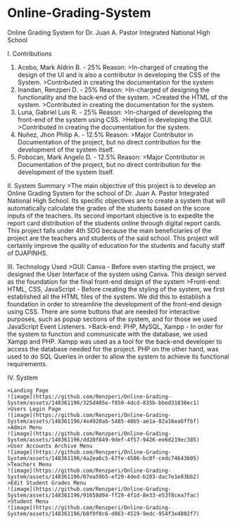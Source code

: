 # Online-Grading-System
Online Grading System for Dr. Juan A. Pastor Integrated National High School

I. Contributions
  1. Acebo, Mark Aldrin B. - 25%
      Reason:
          >In-charged of creating the design of the UI and is also a contributor in developing the CSS of the System.
          >Contributed in creating the documentation for the system
  2. Inandan, Renzperi D. - 25%
      Reason:
          >In-charged of designing the functionality and the back-end of the system.
          >Created the HTML of the system.
          >Contributed in creating the documentation for the system.
  3. Luna, Gabriel Luis R. - 25%
      Reason:
          >In-charged of developing the front-end of the system using CSS.
          >Helped in developing the GUI.
          >Contributed in creating the documentation for the system.
  4. Nuñez, Jhon Philip A. - 12.5%
      Reason:
          >Major Contributor in Documentation of the project, but no direct contribution for the development of the system itself.
  5. Pobocan, Mark Angelo D. - 12.5%
      Reason:
          >Major Contributor in Documentation of the project, but no direct contribution for the development of the system itself.

II. System Summary
      >The main objective of this project is to develop an Online Grading System for the school of Dr. Juan A. Pastor Integrated     National High School. Its specific objectives are to create a system that will automatically calculate the grades of the students   based on the score inputs of the teachers. Its second important objective is to expedite the report card distribution of the        students online through digital report cards. This project falls under 4th SDG because the main beneficiaries of the project are    the teachers and students of the said school. This project will certainly improve the quality of education for the students and     faculty staff of DJAPINHS.

III. Technology Used
    >GUI:  Canva
      -	Before even starting the project, we designed the User Interface of the system using Canva. This design served as the               foundation for the final front-end design of the system
    >Front-end: HTML, CSS, JavaScript
      -	Before creating the styling of the system, we first established all the HTML files of the system. We did this to establish          a foundation in order to streamline the development of the front-end design using CSS. There are some buttons that are              needed for interactive purposes, such as popup sections of the system, and for those we used JavaScript Event Listeners.
    >Back-end: PHP, MySQL, Xampp
      -	In order for the system to function and communicate with the database, we used Xampp and PHP. Xampp was used as a tool for          the back-end developer to access the database needed for the project. PHP on the other hand, was used to do SQL Queries in          order to allow the system to achieve its functional requirements.

IV. System

    >Landing Page
    ![image](https://github.com/Renzperi/Online-Grading-System/assets/148361196/325d405e-f850-4dcd-835b-bbed31836ec1)
    >Users Login Page
    ![image](https://github.com/Renzperi/Online-Grading-System/assets/148361196/4e4920ab-5485-40b5-ae1a-02a16ea6ffbf)
    >Admin Menu
    ![image](https://github.com/Renzperi/Online-Grading-System/assets/148361196/dd20f849-9def-4f57-9426-ee6d219ec385)
    >User Accounts Archive Menu
    ![image](https://github.com/Renzperi/Online-Grading-System/assets/148361196/4a2ea6c5-67fe-4506-bc0f-cedc74643605)
    >Teachers Menu
    ![image](https://github.com/Renzperi/Online-Grading-System/assets/148361196/07ea59b5-ef29-4ded-b203-dac7e1e83bb2)
    >Edit Student Grades Menu
    ![image](https://github.com/Renzperi/Online-Grading-System/assets/148361196/91658d04-ff29-4f1d-8e33-e53f8cea7fac)
    >Student Menu
    ![image](https://github.com/Renzperi/Online-Grading-System/assets/148361196/b8f9f0c6-d863-4519-9edc-954f3e4802f7)







